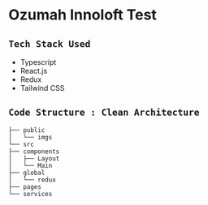 # Ozumah Innoloft Test

## `Tech Stack Used`

- Typescript
- React.js
- Redux
- Tailwind CSS

## `Code Structure : Clean Architecture`

```
├── public
│   └── imgs
└── src
├── components
│   ├── Layout
│   └── Main
├── global
│   └── redux
├── pages
└── services

```
